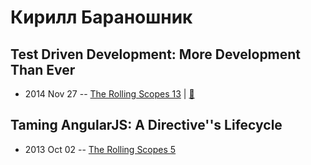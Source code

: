# Кирилл Бараношник

## Test Driven Development: More Development Than Ever
- 2014 Nov 27 -- [The Rolling Scopes 13](https://www.youtube.com/watch?v=zKiBHzGZeAg)  | [:notebook:](http://www.slideshare.net/kirbarn/test-driven-development-more-development-than-ever)  
## Taming AngularJS: A Directive&#39;&#39;s Lifecycle
- 2013 Oct 02 -- [The Rolling Scopes 5](https://www.youtube.com/watch?v=DZ0RBOkkor8)    
